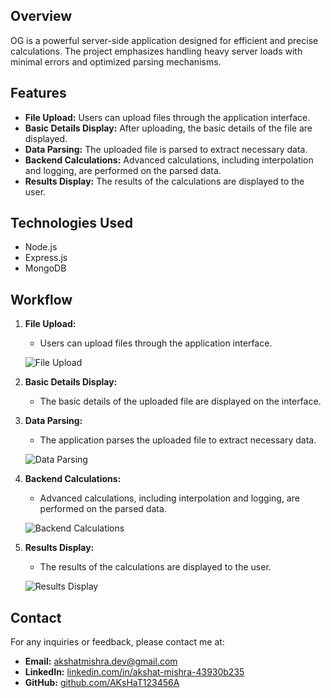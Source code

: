 ## Overview

OG is a powerful server-side application designed for efficient and precise calculations. The project emphasizes handling heavy server loads with minimal errors and optimized parsing mechanisms.

## Features

- **File Upload:** Users can upload files through the application interface.
- **Basic Details Display:** After uploading, the basic details of the file are displayed.
- **Data Parsing:** The uploaded file is parsed to extract necessary data.
- **Backend Calculations:** Advanced calculations, including interpolation and logging, are performed on the parsed data.
- **Results Display:** The results of the calculations are displayed to the user.

## Technologies Used

- Node.js
- Express.js
- MongoDB

## Workflow

1. **File Upload:**
    - Users can upload files through the application interface.
    
    ![File Upload](https://drive.google.com/file/d/1cXgcFy-0NPfC1oRmPDmnOi0gi65Pu19E/view)

2. **Basic Details Display:**
    - The basic details of the uploaded file are displayed on the interface.

3. **Data Parsing:**
    - The application parses the uploaded file to extract necessary data.
    
    ![Data Parsing](https://drive.google.com/file/d/1mFoAE7aV_8cfUSejIBGcs8clfdFrq4sT/view)

4. **Backend Calculations:**
    - Advanced calculations, including interpolation and logging, are performed on the parsed data.
    
    ![Backend Calculations](assets/backend-calculations.gif)

5. **Results Display:**
    - The results of the calculations are displayed to the user.
    
    ![Results Display](https://drive.google.com/file/d/1LkzUGnGXUHaV8Nze93UMR0ZoJ7EY6U3z/view?usp=sharing)

## Contact

For any inquiries or feedback, please contact me at:

- **Email:** akshatmishra.dev@gmail.com
- **LinkedIn:** [linkedin.com/in/akshat-mishra-43930b235](https://www.linkedin.com/in/akshat-mishra-43930b235)
- **GitHub:** [github.com/AKsHaT123456A](https://github.com/AKsHaT123456A)
